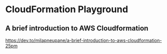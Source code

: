 # CloudFormation Playground

## A brief introduction to AWS Cloudformation

https://dev.to/milapneupane/a-brief-introduction-to-aws-cloudformation-25pm
